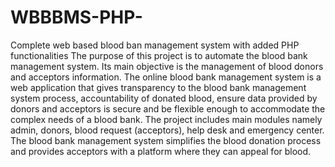 # WBBBMS-PHP-
Complete web based blood ban management system with added PHP functionalities
The purpose of this project is to automate the blood bank management system. Its main objective 
is the management of blood donors and acceptors information. The online blood bank 
management system is a web application that gives transparency to the blood bank management 
system process, accountability of donated blood, ensure data provided by donors and acceptors is 
secure and be flexible enough to accommodate the complex needs of a blood bank.
The project includes main modules namely admin, donors, blood request (acceptors), help desk 
and emergency center. The blood bank management system simplifies the blood donation 
process and provides acceptors with a platform where they can appeal for blood. 
